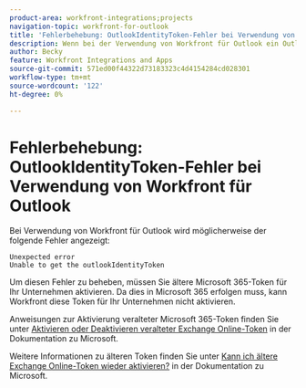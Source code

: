 ```yaml
---
product-area: workfront-integrations;projects
navigation-topic: workfront-for-outlook
title: 'Fehlerbehebung: OutlookIdentityToken-Fehler bei Verwendung von Workfront für Outlook'
description: Wenn bei der Verwendung von Workfront für Outlook ein OutlookIdentityToken-Fehler auftritt, müssen ältere Microsoft 365-Token für Ihr Unternehmen aktiviert werden.
author: Becky
feature: Workfront Integrations and Apps
source-git-commit: 571ed00f44322d73183323c4d4154284cd028301
workflow-type: tm+mt
source-wordcount: '122'
ht-degree: 0%

---
```


# Fehlerbehebung: OutlookIdentityToken-Fehler bei Verwendung von Workfront für Outlook

Bei Verwendung von Workfront für Outlook wird möglicherweise der folgende Fehler angezeigt:

```
Unexpected error
Unable to get the outlookIdentityToken
```

Um diesen Fehler zu beheben, müssen Sie ältere Microsoft 365-Token für Ihr Unternehmen aktivieren. Da dies in Microsoft 365 erfolgen muss, kann Workfront diese Token für Ihr Unternehmen nicht aktivieren.

Anweisungen zur Aktivierung veralteter Microsoft 365-Token finden Sie unter [Aktivieren oder Deaktivieren veralteter Exchange Online-Token](https://learn.microsoft.com/en-us/office/dev/add-ins/outlook/turn-exchange-tokens-on-off) in der Dokumentation zu Microsoft.

Weitere Informationen zu älteren Token finden Sie unter [Kann ich ältere Exchange Online-Token wieder aktivieren?](https://learn.microsoft.com/en-us/office/dev/add-ins/outlook/faq-nested-app-auth-outlook-legacy-tokens#can-i-turn-exchange-online-legacy-tokens-back-on) in der Dokumentation zu Microsoft.
